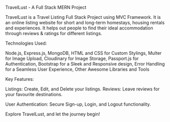 TravelLust - A Full Stack MERN Project

TravelLust is a Travel Listing Full Stack Project using MVC Framework. It is an online listing website for short and
long-term homestays, housing rentals and experiences.
It helps out people to find their ideal accommodation through reviews & ratings for different listings.

Technologies Used:

Node.js, Express.js, MongoDB, HTML and CSS for Custom Stylings, Multer for Image Upload, Cloudinary for Image Storage, Passport.js for Authentication, Bootstrap for a Sleek and Responsive design, Error Handling for a Seamless User Experience, Other Awesome Libraries and Tools

Key Features:

Listings: Create, Edit, and Delete your listings.
Reviews: Leave reviews for your favourite destinations.

User Authentication: Secure Sign-up, Login, and Logout functionality.

Explore TravelLust, and let the journey begin! 
